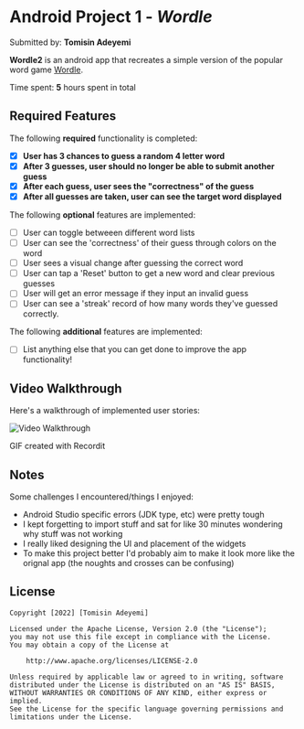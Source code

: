 # Android Project 1 - *Wordle*

Submitted by: **Tomisin Adeyemi**

**Wordle2** is an android app that recreates a simple version of the popular word game [Wordle](https://www.nytimes.com/games/wordle/index.html). 

Time spent: **5** hours spent in total

## Required Features

The following **required** functionality is completed:

- [x] **User has 3 chances to guess a random 4 letter word**
- [x] **After 3 guesses, user should no longer be able to submit another guess**
- [x] **After each guess, user sees the "correctness" of the guess**
- [x] **After all guesses are taken, user can see the target word displayed**

The following **optional** features are implemented:

- [ ] User can toggle betweeen different word lists
- [ ] User can see the 'correctness' of their guess through colors on the word 
- [ ] User sees a visual change after guessing the correct word
- [ ] User can tap a 'Reset' button to get a new word and clear previous guesses
- [ ] User will get an error message if they input an invalid guess
- [ ] User can see a 'streak' record of how many words they've guessed correctly.

The following **additional** features are implemented:

* [ ] List anything else that you can get done to improve the app functionality!

## Video Walkthrough

Here's a walkthrough of implemented user stories:

<img src='http://g.recordit.co/JDR2CDKxQe.gif' title='Video Walkthrough' width='' alt='Video Walkthrough' />

<!-- Replace this with whatever GIF tool you used! -->
GIF created with Recordit  

## Notes

Some challenges I encountered/things I enjoyed:
- Android Studio specific errors (JDK type, etc) were pretty tough
- I kept forgetting to import stuff and sat for like 30 minutes wondering why stuff was not working
- I really liked designing the UI and placement of the widgets
- To make this project better I'd probably aim to make it look more like the orignal app (the noughts and crosses can be confusing)

## License

    Copyright [2022] [Tomisin Adeyemi]

    Licensed under the Apache License, Version 2.0 (the "License");
    you may not use this file except in compliance with the License.
    You may obtain a copy of the License at

        http://www.apache.org/licenses/LICENSE-2.0

    Unless required by applicable law or agreed to in writing, software
    distributed under the License is distributed on an "AS IS" BASIS,
    WITHOUT WARRANTIES OR CONDITIONS OF ANY KIND, either express or implied.
    See the License for the specific language governing permissions and
    limitations under the License.
